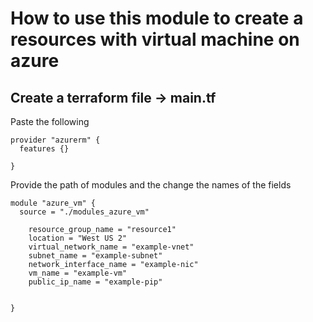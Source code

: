# How to use this module to create a resources with virtual machine on azure

## Create a terraform file -> main.tf

Paste the following 
```
provider "azurerm" {
  features {}
  
}
```
Provide the path of modules and the change the names of the fields  
```
module "azure_vm" {
  source = "./modules_azure_vm"
  
    resource_group_name = "resource1"
    location = "West US 2"
    virtual_network_name = "example-vnet"
    subnet_name = "example-subnet"
    network_interface_name = "example-nic"
    vm_name = "example-vm"
    public_ip_name = "example-pip"


}
```
